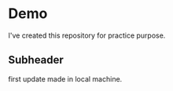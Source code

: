 # Demo

I've created this repository for practice purpose.


## Subheader

first update made in local machine.